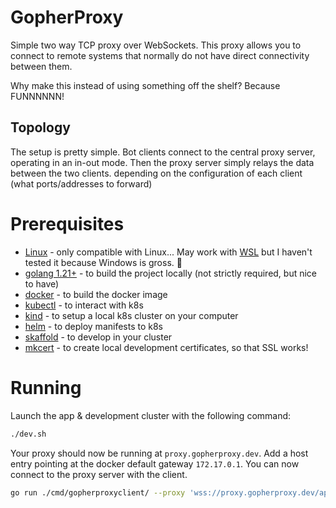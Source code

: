 # GopherProxy 

Simple two way TCP proxy over WebSockets. This proxy allows you 
to connect to remote systems that normally do not have direct connectivity between them. 

Why make this instead of using something off the shelf?
Because FUNNNNNN!

## Topology
The setup is pretty simple. Bot clients connect to 
the central proxy server, operating in an in-out mode. 
Then the proxy server simply relays the data between the two clients.
depending on the configuration of each client (what ports/addresses to forward)

# Prerequisites 
- [Linux](https://www.linux.org/) - only compatible with Linux... May work with [WSL](https://learn.microsoft.com/en-us/windows/wsl/install) but I haven't tested it because Windows is gross. :poop:
- [golang 1.21+](https://golang.org/doc/install) - to build the project locally (not strictly required, but nice to have)
- [docker](https://docs.docker.com/get-docker/) - to build the docker image
- [kubectl](https://kubernetes.io/docs/tasks/tools/install-kubectl-linux/) - to interact with k8s
- [kind](https://kind.sigs.k8s.io/docs/user/quick-start/) - to setup a local k8s cluster on your computer
- [helm](https://helm.sh/docs/intro/install/) - to deploy manifests to k8s
- [skaffold](https://skaffold.dev/docs/install/) - to develop in your cluster 
- [mkcert](https://github.com/FiloSottile/mkcert) - to create local development certificates, so that SSL works!

# Running
Launch the app & development cluster with the following command:

```bash
./dev.sh
```

Your proxy should now be running at `proxy.gopherproxy.dev`. Add a host entry pointing at the docker 
default gateway `172.17.0.1`. You can now connect to the proxy server with the client.

```bash
go run ./cmd/gopherproxyclient/ --proxy 'wss://proxy.gopherproxy.dev/api/ws/connect' --password abc123
```

